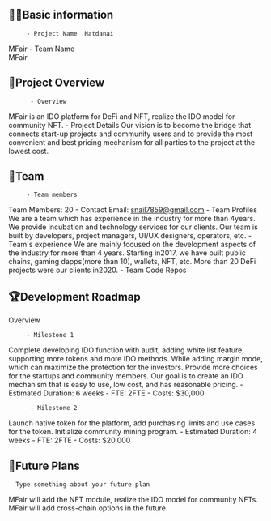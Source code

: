 ## 🧑‍💻Basic information

         - Project Name  Natdanai
MFair
         - Team Name   
MFair

## 🎯Project Overview

          - Overview
MFair is an IDO platform for DeFi and NFT, realize the IDO model for community NFT.
          - Project Details
Our vision is to become the bridge that connects start-up projects and community users and to provide the most convenient and best pricing mechanism for all parties to the project at the lowest cost.
## 👥Team 

         - Team members
Team Members: 20
         - Contact
Email: snail7859@gmail.com
         - Team Profiles
We are a team which has experience in the industry for more than 4years. We provide incubation and technology services for our clients.
Our team is built by developers, project managers, UI/UX designers, operators, etc. 
         - Team's experience
We are mainly focused on the development aspects of the industry for more than 4 years. Starting in2017, we have built public chains, gaming dapps(more than 10), wallets, NFT, etc. More than 20 DeFi projects were our clients in2020.
         - Team Code Repos

## 🏆Development Roadmap

 Overview
 

         - Milestone 1
Complete developing IDO function with audit, adding white list feature, supporting more tokens and more IDO methods. While adding margin mode, which can maximize the protection for the investors. Provide more choices for the startups and community members. Our goal is to create an IDO mechanism that is easy to use, low cost, and has reasonable pricing.
             - Estimated Duration:
6 weeks
             - FTE: 
2FTE
             - Costs:
$30,000

 
          - Milestone 2
Launch native token for the platform, add purchasing limits and use cases for the token. Initialize community mining program.
              - Estimated Duration:
4 weeks
              - FTE: 
2FTE
              - Costs:
$20,000

## 📡Future Plans
      Type something about your future plan
MFair will add the NFT module, realize the IDO model for community NFTs.
MFair will add cross-chain options in the future.
      


